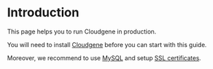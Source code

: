 # Introduction

This page helps you to run Cloudgene in production.

You will need to install [Cloudgene](installation) before you can start with this guide.

Moreover, we recommend to use [MySQL](/daemon/configuration/#database-connection) and setup [SSL certificates](/daemon/configuration/#https-certificate-and-security).
